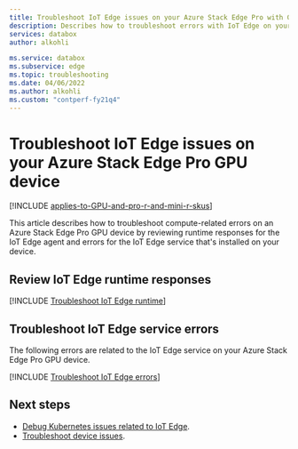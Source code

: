 ```yaml
---
title: Troubleshoot IoT Edge issues on your Azure Stack Edge Pro with GPU device| Microsoft Docs 
description: Describes how to troubleshoot errors with IoT Edge on your Azure Stack Edge Pro GPU device.
services: databox
author: alkohli

ms.service: databox
ms.subservice: edge
ms.topic: troubleshooting
ms.date: 04/06/2022
ms.author: alkohli
ms.custom: "contperf-fy21q4"
---
```

# Troubleshoot IoT Edge issues on your Azure Stack Edge Pro GPU device 

[!INCLUDE [applies-to-GPU-and-pro-r-and-mini-r-skus](../../includes/azure-stack-edge-applies-to-gpu-pro-r-mini-r-sku.md)]

This article describes how to troubleshoot compute-related errors on an Azure Stack Edge Pro GPU device by reviewing runtime responses for the IoT Edge agent and errors for the IoT Edge service that's installed on your device.

## Review IoT Edge runtime responses

[!INCLUDE [Troubleshoot IoT Edge runtime](../../includes/azure-stack-edge-iot-troubleshoot-compute.md)]

## Troubleshoot IoT Edge service errors

The following errors are related to the IoT Edge service on your Azure Stack Edge Pro GPU device.

[!INCLUDE [Troubleshoot IoT Edge errors](../../includes/azure-stack-edge-iot-troubleshoot-compute-error-detail.md)]


## Next steps

- [Debug Kubernetes issues related to IoT Edge](azure-stack-edge-gpu-connect-powershell-interface.md#debug-kubernetes-issues-related-to-iot-edge).
- [Troubleshoot device issues](azure-stack-edge-gpu-troubleshoot.md).